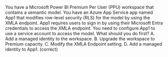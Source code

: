 You have a Microsoft Power BI Premium Per User (PPU) workspace that contains a semantic model.
You have an Azure App Service app named App1 that modifies row-level security (RLS) for the model by using the XMLA endpoint.
App1 requires users to sign in by using their Microsoft Entra credentials to access the XMLA endpoint.
You need to configure App1 to use a service account to access the model.
What should you do first?
A. Add a managed identity to the workspace.
B. Upgrade the workspace to Premium capacity.
C. Modify the XMLA Endpoint setting.
D. Add a managed identity to App1. (correct)
